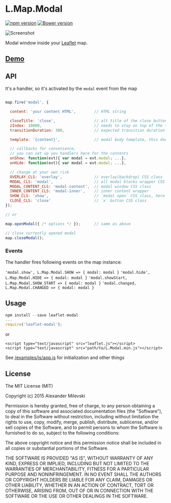 # L.Map.Modal

[![npm version](https://badge.fury.io/js/leaflet-modal.svg)](http://badge.fury.io/js/leaflet-modal) [![Bower version](https://badge.fury.io/bo/leaflet-modal.svg)](http://badge.fury.io/bo/leaflet-modal)

![Screenshot](http://s30.postimg.org/9zgjh019t/L_Modal.jpg)

Modal window inside your [Leaflet](http://leafletjs.com) map.

## [Demo](https://w8r.github.io/Leaflet.Modal)

## API

It's a handler, so it's activated by the `modal` event from the map

```javascript

map.fire('modal', {

  content: 'your content HTML',        // HTML string

  closeTitle: 'close',                 // alt title of the close button
  zIndex: 10000,                       // needs to stay on top of the things
  transitionDuration: 300,             // expected transition duration

  template: '{content}',               // modal body template, this doesn't include close button and wrappers

  // callbacks for convenience,
  // you can set up you handlers here for the contents
  onShow: function(evt){ var modal = evt.modal; ...},
  onHide: function(evt){ var modal = evt.modal; ...},

  // change at your own risk
  OVERLAY_CLS: 'overlay',              // overlay(backdrop) CSS class
  MODAL_CLS: 'modal',                  // all modal blocks wrapper CSS class
  MODAL_CONTENT_CLS: 'modal-content',  // modal window CSS class
  INNER_CONTENT_CLS: 'modal-inner',    // inner content wrapper
  SHOW_CLS: 'show',                    // `modal open` CSS class, here go your transitions
  CLOSE_CLS: 'close'                   // `x` button CSS class
});

// or

map.openModal({ /* options */ });      // same as above

// close currently opened modal
map.closeModal();
```

### Events

The handler fires following events on the map instance:

`'modal.show', L.Map.Modal.SHOW => { modal: modal }`
`'modal.hide', L.Map.Modal.HIDE => { modal: modal }`
`'modal.showStart, L.Map.Modal.SHOW_START => { modal: modal }`
`'modal.changed, L.Map.Modal.CHANGED => { modal: modal }`

## Usage

```javascript
npm install --save leaflet-modal
...
require('leaflet-modal');
```

or

```
<script type="text/javascript" src="leaflet.js"></script>
<script type="text/javascript" src="path/to/L.Modal.min.js"></script>
```

See [/examples/js/app.js](https://github.com/w8r/Leaflet.Modal/examples/js/app.js) for initialization and other things


## License

The MIT License (MIT)

Copyright (c) 2015 Alexander Milevski

Permission is hereby granted, free of charge, to any person obtaining a copy of
this software and associated documentation files (the "Software"), to deal in
the Software without restriction, including without limitation the rights to
use, copy, modify, merge, publish, distribute, sublicense, and/or sell copies of
the Software, and to permit persons to whom the Software is furnished to do so,
subject to the following conditions:

The above copyright notice and this permission notice shall be included in all
copies or substantial portions of the Software.

THE SOFTWARE IS PROVIDED "AS IS", WITHOUT WARRANTY OF ANY KIND, EXPRESS OR
IMPLIED, INCLUDING BUT NOT LIMITED TO THE WARRANTIES OF MERCHANTABILITY, FITNESS
FOR A PARTICULAR PURPOSE AND NONINFRINGEMENT. IN NO EVENT SHALL THE AUTHORS OR
COPYRIGHT HOLDERS BE LIABLE FOR ANY CLAIM, DAMAGES OR OTHER LIABILITY, WHETHER
IN AN ACTION OF CONTRACT, TORT OR OTHERWISE, ARISING FROM, OUT OF OR IN
CONNECTION WITH THE SOFTWARE OR THE USE OR OTHER DEALINGS IN THE SOFTWARE.

